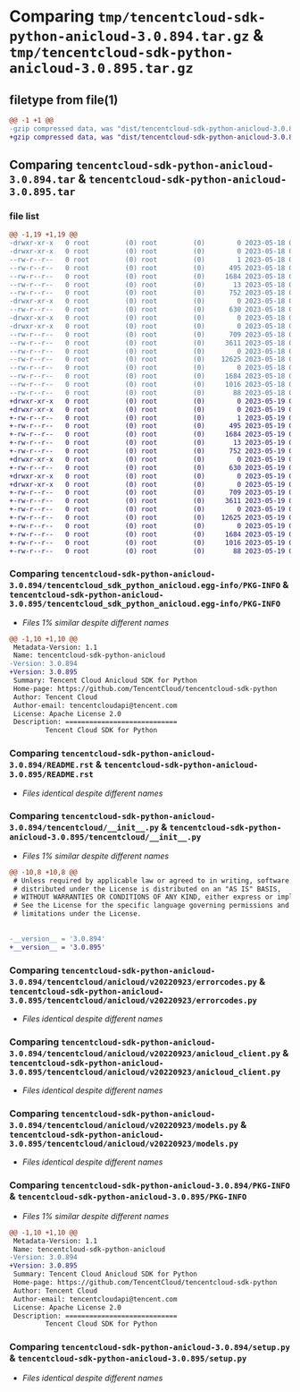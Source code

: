 # Comparing `tmp/tencentcloud-sdk-python-anicloud-3.0.894.tar.gz` & `tmp/tencentcloud-sdk-python-anicloud-3.0.895.tar.gz`

## filetype from file(1)

```diff
@@ -1 +1 @@
-gzip compressed data, was "dist/tencentcloud-sdk-python-anicloud-3.0.894.tar", last modified: Thu May 18 00:15:09 2023, max compression
+gzip compressed data, was "dist/tencentcloud-sdk-python-anicloud-3.0.895.tar", last modified: Fri May 19 02:40:47 2023, max compression
```

## Comparing `tencentcloud-sdk-python-anicloud-3.0.894.tar` & `tencentcloud-sdk-python-anicloud-3.0.895.tar`

### file list

```diff
@@ -1,19 +1,19 @@
-drwxr-xr-x   0 root         (0) root         (0)        0 2023-05-18 00:15:09.000000 tencentcloud-sdk-python-anicloud-3.0.894/
-drwxr-xr-x   0 root         (0) root         (0)        0 2023-05-18 00:15:09.000000 tencentcloud-sdk-python-anicloud-3.0.894/tencentcloud_sdk_python_anicloud.egg-info/
--rw-r--r--   0 root         (0) root         (0)        1 2023-05-18 00:15:09.000000 tencentcloud-sdk-python-anicloud-3.0.894/tencentcloud_sdk_python_anicloud.egg-info/dependency_links.txt
--rw-r--r--   0 root         (0) root         (0)      495 2023-05-18 00:15:09.000000 tencentcloud-sdk-python-anicloud-3.0.894/tencentcloud_sdk_python_anicloud.egg-info/SOURCES.txt
--rw-r--r--   0 root         (0) root         (0)     1684 2023-05-18 00:15:09.000000 tencentcloud-sdk-python-anicloud-3.0.894/tencentcloud_sdk_python_anicloud.egg-info/PKG-INFO
--rw-r--r--   0 root         (0) root         (0)       13 2023-05-18 00:15:09.000000 tencentcloud-sdk-python-anicloud-3.0.894/tencentcloud_sdk_python_anicloud.egg-info/top_level.txt
--rw-r--r--   0 root         (0) root         (0)      752 2023-05-18 00:15:09.000000 tencentcloud-sdk-python-anicloud-3.0.894/README.rst
-drwxr-xr-x   0 root         (0) root         (0)        0 2023-05-18 00:15:09.000000 tencentcloud-sdk-python-anicloud-3.0.894/tencentcloud/
--rw-r--r--   0 root         (0) root         (0)      630 2023-05-18 00:15:09.000000 tencentcloud-sdk-python-anicloud-3.0.894/tencentcloud/__init__.py
-drwxr-xr-x   0 root         (0) root         (0)        0 2023-05-18 00:15:09.000000 tencentcloud-sdk-python-anicloud-3.0.894/tencentcloud/anicloud/
-drwxr-xr-x   0 root         (0) root         (0)        0 2023-05-18 00:15:09.000000 tencentcloud-sdk-python-anicloud-3.0.894/tencentcloud/anicloud/v20220923/
--rw-r--r--   0 root         (0) root         (0)      709 2023-05-18 00:15:09.000000 tencentcloud-sdk-python-anicloud-3.0.894/tencentcloud/anicloud/v20220923/errorcodes.py
--rw-r--r--   0 root         (0) root         (0)     3611 2023-05-18 00:15:09.000000 tencentcloud-sdk-python-anicloud-3.0.894/tencentcloud/anicloud/v20220923/anicloud_client.py
--rw-r--r--   0 root         (0) root         (0)        0 2023-05-18 00:15:09.000000 tencentcloud-sdk-python-anicloud-3.0.894/tencentcloud/anicloud/v20220923/__init__.py
--rw-r--r--   0 root         (0) root         (0)    12625 2023-05-18 00:15:09.000000 tencentcloud-sdk-python-anicloud-3.0.894/tencentcloud/anicloud/v20220923/models.py
--rw-r--r--   0 root         (0) root         (0)        0 2023-05-18 00:15:09.000000 tencentcloud-sdk-python-anicloud-3.0.894/tencentcloud/anicloud/__init__.py
--rw-r--r--   0 root         (0) root         (0)     1684 2023-05-18 00:15:09.000000 tencentcloud-sdk-python-anicloud-3.0.894/PKG-INFO
--rw-r--r--   0 root         (0) root         (0)     1016 2023-05-18 00:15:09.000000 tencentcloud-sdk-python-anicloud-3.0.894/setup.py
--rw-r--r--   0 root         (0) root         (0)       88 2023-05-18 00:15:09.000000 tencentcloud-sdk-python-anicloud-3.0.894/setup.cfg
+drwxr-xr-x   0 root         (0) root         (0)        0 2023-05-19 02:40:47.000000 tencentcloud-sdk-python-anicloud-3.0.895/
+drwxr-xr-x   0 root         (0) root         (0)        0 2023-05-19 02:40:47.000000 tencentcloud-sdk-python-anicloud-3.0.895/tencentcloud_sdk_python_anicloud.egg-info/
+-rw-r--r--   0 root         (0) root         (0)        1 2023-05-19 02:40:47.000000 tencentcloud-sdk-python-anicloud-3.0.895/tencentcloud_sdk_python_anicloud.egg-info/dependency_links.txt
+-rw-r--r--   0 root         (0) root         (0)      495 2023-05-19 02:40:47.000000 tencentcloud-sdk-python-anicloud-3.0.895/tencentcloud_sdk_python_anicloud.egg-info/SOURCES.txt
+-rw-r--r--   0 root         (0) root         (0)     1684 2023-05-19 02:40:47.000000 tencentcloud-sdk-python-anicloud-3.0.895/tencentcloud_sdk_python_anicloud.egg-info/PKG-INFO
+-rw-r--r--   0 root         (0) root         (0)       13 2023-05-19 02:40:47.000000 tencentcloud-sdk-python-anicloud-3.0.895/tencentcloud_sdk_python_anicloud.egg-info/top_level.txt
+-rw-r--r--   0 root         (0) root         (0)      752 2023-05-19 02:40:46.000000 tencentcloud-sdk-python-anicloud-3.0.895/README.rst
+drwxr-xr-x   0 root         (0) root         (0)        0 2023-05-19 02:40:47.000000 tencentcloud-sdk-python-anicloud-3.0.895/tencentcloud/
+-rw-r--r--   0 root         (0) root         (0)      630 2023-05-19 02:40:46.000000 tencentcloud-sdk-python-anicloud-3.0.895/tencentcloud/__init__.py
+drwxr-xr-x   0 root         (0) root         (0)        0 2023-05-19 02:40:47.000000 tencentcloud-sdk-python-anicloud-3.0.895/tencentcloud/anicloud/
+drwxr-xr-x   0 root         (0) root         (0)        0 2023-05-19 02:40:47.000000 tencentcloud-sdk-python-anicloud-3.0.895/tencentcloud/anicloud/v20220923/
+-rw-r--r--   0 root         (0) root         (0)      709 2023-05-19 02:40:46.000000 tencentcloud-sdk-python-anicloud-3.0.895/tencentcloud/anicloud/v20220923/errorcodes.py
+-rw-r--r--   0 root         (0) root         (0)     3611 2023-05-19 02:40:46.000000 tencentcloud-sdk-python-anicloud-3.0.895/tencentcloud/anicloud/v20220923/anicloud_client.py
+-rw-r--r--   0 root         (0) root         (0)        0 2023-05-19 02:40:46.000000 tencentcloud-sdk-python-anicloud-3.0.895/tencentcloud/anicloud/v20220923/__init__.py
+-rw-r--r--   0 root         (0) root         (0)    12625 2023-05-19 02:40:46.000000 tencentcloud-sdk-python-anicloud-3.0.895/tencentcloud/anicloud/v20220923/models.py
+-rw-r--r--   0 root         (0) root         (0)        0 2023-05-19 02:40:46.000000 tencentcloud-sdk-python-anicloud-3.0.895/tencentcloud/anicloud/__init__.py
+-rw-r--r--   0 root         (0) root         (0)     1684 2023-05-19 02:40:47.000000 tencentcloud-sdk-python-anicloud-3.0.895/PKG-INFO
+-rw-r--r--   0 root         (0) root         (0)     1016 2023-05-19 02:40:46.000000 tencentcloud-sdk-python-anicloud-3.0.895/setup.py
+-rw-r--r--   0 root         (0) root         (0)       88 2023-05-19 02:40:47.000000 tencentcloud-sdk-python-anicloud-3.0.895/setup.cfg
```

### Comparing `tencentcloud-sdk-python-anicloud-3.0.894/tencentcloud_sdk_python_anicloud.egg-info/PKG-INFO` & `tencentcloud-sdk-python-anicloud-3.0.895/tencentcloud_sdk_python_anicloud.egg-info/PKG-INFO`

 * *Files 1% similar despite different names*

```diff
@@ -1,10 +1,10 @@
 Metadata-Version: 1.1
 Name: tencentcloud-sdk-python-anicloud
-Version: 3.0.894
+Version: 3.0.895
 Summary: Tencent Cloud Anicloud SDK for Python
 Home-page: https://github.com/TencentCloud/tencentcloud-sdk-python
 Author: Tencent Cloud
 Author-email: tencentcloudapi@tencent.com
 License: Apache License 2.0
 Description: ============================
         Tencent Cloud SDK for Python
```

### Comparing `tencentcloud-sdk-python-anicloud-3.0.894/README.rst` & `tencentcloud-sdk-python-anicloud-3.0.895/README.rst`

 * *Files identical despite different names*

### Comparing `tencentcloud-sdk-python-anicloud-3.0.894/tencentcloud/__init__.py` & `tencentcloud-sdk-python-anicloud-3.0.895/tencentcloud/__init__.py`

 * *Files 1% similar despite different names*

```diff
@@ -10,8 +10,8 @@
 # Unless required by applicable law or agreed to in writing, software
 # distributed under the License is distributed on an "AS IS" BASIS,
 # WITHOUT WARRANTIES OR CONDITIONS OF ANY KIND, either express or implied.
 # See the License for the specific language governing permissions and
 # limitations under the License.
 
 
-__version__ = '3.0.894'
+__version__ = '3.0.895'
```

### Comparing `tencentcloud-sdk-python-anicloud-3.0.894/tencentcloud/anicloud/v20220923/errorcodes.py` & `tencentcloud-sdk-python-anicloud-3.0.895/tencentcloud/anicloud/v20220923/errorcodes.py`

 * *Files identical despite different names*

### Comparing `tencentcloud-sdk-python-anicloud-3.0.894/tencentcloud/anicloud/v20220923/anicloud_client.py` & `tencentcloud-sdk-python-anicloud-3.0.895/tencentcloud/anicloud/v20220923/anicloud_client.py`

 * *Files identical despite different names*

### Comparing `tencentcloud-sdk-python-anicloud-3.0.894/tencentcloud/anicloud/v20220923/models.py` & `tencentcloud-sdk-python-anicloud-3.0.895/tencentcloud/anicloud/v20220923/models.py`

 * *Files identical despite different names*

### Comparing `tencentcloud-sdk-python-anicloud-3.0.894/PKG-INFO` & `tencentcloud-sdk-python-anicloud-3.0.895/PKG-INFO`

 * *Files 1% similar despite different names*

```diff
@@ -1,10 +1,10 @@
 Metadata-Version: 1.1
 Name: tencentcloud-sdk-python-anicloud
-Version: 3.0.894
+Version: 3.0.895
 Summary: Tencent Cloud Anicloud SDK for Python
 Home-page: https://github.com/TencentCloud/tencentcloud-sdk-python
 Author: Tencent Cloud
 Author-email: tencentcloudapi@tencent.com
 License: Apache License 2.0
 Description: ============================
         Tencent Cloud SDK for Python
```

### Comparing `tencentcloud-sdk-python-anicloud-3.0.894/setup.py` & `tencentcloud-sdk-python-anicloud-3.0.895/setup.py`

 * *Files identical despite different names*

